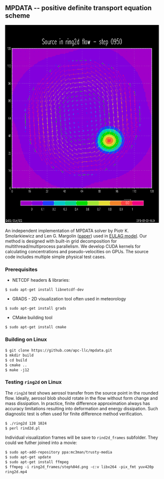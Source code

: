 ## MPDATA -- positive definite transport equation scheme

[![Modeling aerosol source behavior in 2D wind field](ring2d.png)](http://youtu.be/PT01Ygx-uTA)

An independent implementation of MPDATA solver by Piotr K. Smolarkiewicz and Len G. Margolin ([paper](https://www.rsmas.miami.edu/users/miskandarani/Courses/MPO662/Smolarkiewicz/MPDATAreview.JCP140.pdf)) used in [EULAG model](http://www.mmm.ucar.edu/eulag/). Our method is designed with built-in grid decomposition for multithread/multiprocess parallelism. We develop CUDA kernels for calculating concentrations and pseudo-velocities on GPUs. The source code includes multiple simple physical test cases.

### Prerequisites

* NETCDF headers & libraries:

```
$ sudo apt-get install libnetcdf-dev
```

* GRADS - 2D visualization tool often used in meteorology

```
$ sudo apt-get install grads
```

* CMake building tool

```
$ sudo apt-get install cmake
```

### Building on Linux

```
$ git clone https://github.com/apc-llc/mpdata.git
$ mkdir build
$ cd build
$ cmake ..
$ make -j12
```

### Testing `ring2d` on Linux

The `ring2d` test shows aerosol transfer from the source point in the rounded flow. Ideally, aerosol blob should rotate in the flow without form change and mass dissipation. In practice, finite difference approximation always has accuracy limitations resulting into deformation and energy dissipation. Such diagnostic test is often used for finite difference method verification.

```
$ ./ring2d 128 1024
$ perl rind2d.pl
```

Individual visualization frames will be save to `rind2d_frames` subfolder. They could we futher joined into a movie:

```
$ sudo apt-add-repository ppa:mc3man/trusty-media
$ sudo apt-get update
$ sudo apt-get install ffmpeg
$ ffmpeg -i ring2d_frames/step%04d.png -c:v libx264 -pix_fmt yuv420p ring2d.mp4
```

